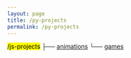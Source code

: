 ```yaml
---
layout: page
title: /py-projects
permalink: /py-projects
---
```


<mark>/js-projects</mark>
 ├── <a href="/js-projects/animations">animations</a>
 └── <a href="/js-projects/games">games</a>
